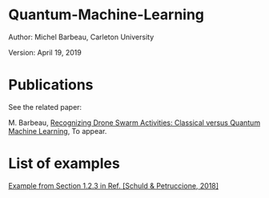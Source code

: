 # Quantum-Machine-Learning

Author: Michel Barbeau, Carleton University

Version: April 19, 2019

# Publications

See the related paper:

M. Barbeau, [Recognizing Drone Swarm Activities: Classical versus Quantum Machine Learning](), To appear.

# List of examples

[Example from Section 1.2.3 in Ref. [Schuld & Petruccione, 2018]](https://github.com/michelbarbeau/Quantum-Machine-Learning/blob/master/Schuld_Petruccion_2018_sim.py)
